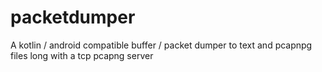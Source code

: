 # packetdumper
A kotlin / android compatible buffer / packet dumper to text and pcapnpg files long with a tcp pcapng server
